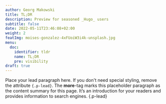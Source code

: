 ```yaml
---
author: Georg Makowski
title: TL;DR
description: Preview for seasoned _Hugo_ users
subtitle: false
date: 2022-05-11T23:46:08+02:00 
weight: 2
featImg: moises-gonzalez-4xFUoiW3i4k-unsplash.jpg
menu:
  doc:
    identifier: tldr
    name: TL;DR
    pre: visibility
draft: true
---
```


Place your lead paragraph here. If you don't need special styling, remove the attribute `{.p-lead}`. The **more**-tag marks this placeholder paragraph as the content summary for this page. It’s an introduction for your readers and provides information to search engines.
{.p-lead} <!--more-->

